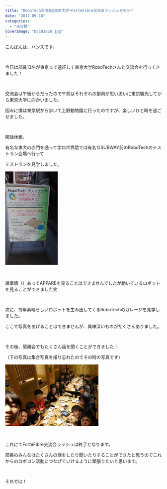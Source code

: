 ```yaml
---
title: "RoboTech交流会@東京大学~ForteFibre交流会ラッシュその4~"
date: "2017-09-18"
categories: 
  - "未分類"
coverImage: "DSC02828.jpg"
---
```


こんばんは、ハンスです。

 

今日は部員13名が東京まで遠征して東京大学RoboTechさんと交流会を行ってきました！

 

交流会は午後からだったので午前はそれぞれの部員が思い思いに東京観光してから東京大学に向かいました。

因みに僕は東京駅から歩いて上野動物園に行ったのですが、楽しいひと時を過ごせました。

 

閑話休題、

有名な東大の赤門を通って学ロボ界隈では有名なSUBWAY前のRoboTechのテストラン会場へ行って

テストランを見学しました。

[![](images/DSC02839-e1505740601392-169x300.jpg)](http://www.fortefibre.net/blog/wp-content/uploads/2017/09/DSC02839-e1505740601392.jpg)

 

諸事情（）あってAPPAREを見ることはできませんでしたが動いているロボットを見ることができました笑

 

次に、毎年素晴らしいロボットを生み出してくるRoboTechのガレージを見学しました。

ここで写真をあげることはできませんが、興味深いものがたくさんありました。

 

その後、懇親会でもたくさん話を聞くことができました！

（下の写真は集合写真を撮り忘れたのでその時の写真です）

[![](images/DSC03025-300x198.jpg)](http://www.fortefibre.net/blog/wp-content/uploads/2017/09/DSC03025.jpg)

 

これにてForteFibre交流会ラッシュは終了となります。

部員のみんなはたくさんの話をしたり聞いたりすることができたと思うのでこれからのロボコン活動につなげていけるように頑張りたいと思います。

 

それでは！
